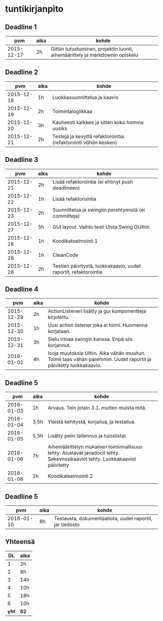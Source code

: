 # tuntikirjanpito

## Deadline 1

pvm        | aika | kohde |
-----------|------|-------|
2015-12-17 | 2h   | Gittiin tutustuminen, projektin luonti, aihemäärittely ja markdownin opiskelu |

## Deadline 2

pvm        | aika | kohde |
-----------|------|-------|
2015-12-18 | 1h   | Luokkasuunnittelua ja kaavio |
2015-12-19 | 2h   | Toimintalogiikkaa |
2015-12-20 | 3h   | Kauheesti kaikkee ja sitten koko homma uusiks |
2015-12-21 | 2h   | Testejä ja kevyttä refaktorointia. (refaktorointi *vähän* kesken) |

## Deadline 3
pvm        | aika | kohde |
-----------|------|-------|
2015-12-21 | 2h   | Lisää refaktorointia (ei ehtinyt push deadlineen) |
2015-12-22 | 1h   | Lisää refaktorointia |
2015-12-23 | 2h   | Suunnittelua ja swingiin perehtymistä (ei committeja) |
2015-12-27 | 5h   | GUI layout. Vaihto testi UIsta Swing GUIhin |
2015-12-28 | 1h   | Koodikatselmointi 1 |
2015-12-28 | 1h   | CleanCode |
2015-12-28 | 2h   | Testien päivitystä, luokkakaavio, uudet raportit, refaktorointia |

## Deadline 4
pvm        | aika | kohde |
-----------|------|-------|
2015-12-29 | 2h   | ActionListeneri lisätty ja gui komponentteja kirjotettu. |
2015-12-30 | 1h   | Uusi action listener joka ei toimi. Huomenna korjataan. |
2015-12-31 | 3h   | Sielu irtoaa swingin kanssa. Enpä siis korjannut. |
2016-01-02 | 4h   | Isoja muutoksia UIhin. Aika vähän muuhun. Toimii taas vähän paremmin. Uudet raportit ja päivitetty luokkakaavio. |

## Deadline 5
pvm        | aika | kohde |
-----------|------|-------|
2016-01-03 | 1h   | Arvaus. Tein jotain 3.1. mutten muista mitä. |
2016-01-04 | 3,5h | Yleistä kehitystä, korjailua, ja testailua. |
2016-01-05 | 5,5h | Lisätty pelin tallennus ja tuloslistat.  |
2016-01-06 | 7h   | Aihemäärittelyn mukainen toiminnallisuus tehty. Alustavat javadocit tehty. Sekevnssikaaviot tehty. Luokkakaaviot päivitetty|
2016-01-06 | 1h   | Koodikatselmointi 2 |

## Deadline 5
pvm        | aika | kohde |
-----------|------|-------|
2016-01-10 | 8h   | Testausta, dokumentaatiota, uudet raportit, jar tiedosto |

## Yhteensä

DL      | aika   |
--------|--------|
1       | 2h     |
2       | 8h     |
3       | 14h    |
4       | 10h    |
5       | 18h    |
6       | 10h     |
**yht** | **62** |
